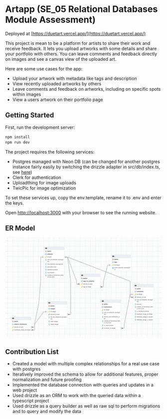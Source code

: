 # Artapp (SE_05 Relational Databases Module Assessment)

Deployed at [https://duetart.vercel.app/](https://duetart.vercel.app/)

This project is mean to be a platform for artists to share their work and receive feedback. It lets you upload artworks with some details and share your portfolio with others. You can leave comments and feedback directly on images and see a canvas view of the uploaded art.

Here are some use cases for the app:

- Upload your artwork with metadata like tags and description
- View recently uploaded artworks by others
- Leave comments and feedback on artworks, including on specific spots within images
- View a users artwork on their portfolio page

## Getting Started

First, run the development server:

```bash
npm install
npm run dev
```

The project requires the following services:

- Postgres managed with Neon DB (can be changed for another postgres instance fairly easily by switching the drizzle adapter in src/db/index.ts, see [here](https://orm.drizzle.team/docs/quick-postgresql))
- Clerk for authentication
- Uploadthing for image uploads
- TwicPic for image optimization

To set these services up, copy the env.template, rename it to .env and enter the keys.

Open [http://localhost:3000](http://localhost:3000) with your browser to see the running website.

## ER Model
![ERD](assets/er_model.png "ER Model")

## Contribution List
- Created a model with multiple complex relationships for a real use case with postgres
- Iteratively improved the schema to allow for additional features, proper normalization and
future proofing
- Implemented the database connection with queries and updates in a web project
- Used drizzle as an ORM to work with the queried data within a typescript project
- Used drizzle as a query builder as well as raw sql to perform migrations and to query
and modify the data
